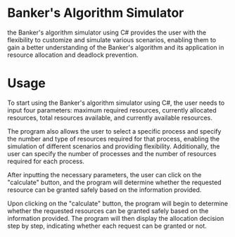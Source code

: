 # Banker's Algorithm Simulator
the Banker's algorithm simulator using C# provides the user with the flexibility to customize and simulate various scenarios, enabling them to gain a better understanding of the Banker's algorithm and its application in resource allocation and deadlock prevention.

# Usage 
To start using the Banker's algorithm simulator using C#, the user needs to input four parameters: maximum required resources, currently allocated resources, total resources available, and currently available resources.

The program also allows the user to select a specific process and specify the number and type of resources required for that process, enabling the simulation of different scenarios and providing flexibility. Additionally, the user can specify the number of processes and the number of resources required for each process.

After inputting the necessary parameters, the user can click on the "calculate" button, and the program will determine whether the requested resource can be granted safely based on the information provided.

Upon clicking on the "calculate" button, the program will begin to determine whether the requested resources can be granted safely based on the information provided. The program will then display the allocation decision step by step, indicating whether each request can be granted or not.
